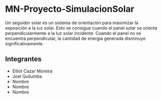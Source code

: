 # MN-Proyecto-SimulacionSolar
Un seguidor solar es un sistema de orientación para maximizar la exposición a la luz solar. Esto se consigue cuando el panel solar se orienta perpendicularmente a la luz solar incidente. Cuando el panel no se encuentra perpendicular, la cantidad de energía generada disminuye significativamente.

## Integrantes
* Elliot Cazar Moreira
* Joel Quilumba
* Nombre
* Nombre
* Nombre
